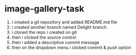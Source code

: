 # image-gallery-task

1. i created a git repository and added README.md file
2. i created another branch named Delight branch
3. i cloned the repo i created on git
4. then i clicked the source control
5. then i added a descriptive commit message
6. then on the dropdown menu i clicked commit & push option
